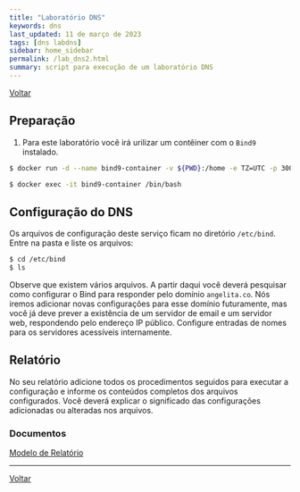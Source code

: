 ```yaml
---
title: "Laboratório DNS"
keywords: dns
last_updated: 11 de março de 2023 
tags: [dns labdns]
sidebar: home_sidebar
permalink: /lab_dns2.html
summary: script para execução de um laboratório DNS
---
```

[Voltar](/redes2.html)

## Preparação

1. Para este laboratório você irá urilizar um contêiner com o `Bind9` instalado. 

```bash
$ docker run -d --name bind9-container -v ${PWD}:/home -e TZ=UTC -p 30053:53 ubuntu/bind9

$ docker exec -it bind9-container /bin/bash
```

## Configuração do DNS
Os arquivos de configuração deste serviço ficam no diretório `/etc/bind`. Entre na pasta e liste os arquivos:

```bash
$ cd /etc/bind
$ ls
```
Observe que existem vários arquivos. A partir daqui você deverá pesquisar como configurar o Bind  para responder pelo domínio `angelita.co`. Nós iremos adicionar novas configurações para esse domínio futuramente, mas você já deve prever a existência de um servidor de email e um servidor web, respondendo pelo endereço IP público. Configure entradas de nomes para os servidores acessíveis internamente. 

## Relatório
No seu relatório adicione todos os procedimentos seguidos para executar a configuração e informe os conteúdos completos dos arquivos configurados. Você deverá explicar o significado das configurações adicionadas ou alteradas nos arquivos.

### Documentos
[Modelo de Relatório](download/ModeloRelatorio.zip)

---

[Voltar](/redes2.html)